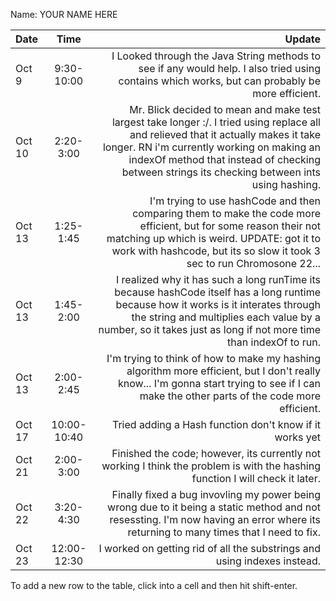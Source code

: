 Name: YOUR NAME HERE

| Date   |    Time     |                                                                                                                                                                                                                                                                               Update |
|:-------|:-----------:|-------------------------------------------------------------------------------------------------------------------------------------------------------------------------------------------------------------------------------------------------------------------------------------:|
| Oct 9  | 9:30-10:00  |                                                                                                                                      I Looked through the Java String methods to see if any would help. I also tried using contains which works, but can probably be more efficient. |
| Oct 10 |  2:20-3:00  | Mr. Blick decided to mean and make test largest take longer :/. I tried using replace all and relieved that it actually makes it take longer. RN i'm currently working on making an indexOf method that instead of checking between strings its checking between ints using hashing. |
| Oct 13 |  1:25-1:45  |                                            I'm trying to use hashCode and then comparing them to make the code more efficient, but for some reason their not matching up which is weird. UPDATE: got it to work with hashcode, but its so slow it took 3 sec to run Chromosone 22... |
| Oct 13 |  1:45-2:00  |                               I realized why it has such a long runTime its because hashCode itself has a long runtime because how it works is it interates through the string and multiplies each value by a number, so it takes just as long if not more time than indexOf to run. |
| Oct 13 |  2:00-2:45  |                                                                                           I'm trying to think of how to make my hashing algorithm more efficient, but I don't really know... I'm gonna start trying to see if I can make the other parts of the code more efficient. |
| Oct 17 | 10:00-10:40 |                                                                                                                                                                                                                              Tried adding a Hash function don't know if it works yet |
| Oct 21 |  2:00-3:00  |                                                                                                                                                        Finished the code; however, its currently not working I think the problem is with the hashing function I will check it later. |
| Oct 22 |  3:20-4:30  |                                                                                                 Finally fixed a bug invovling my power being wrong due to it being a static method and not resessting. I'm now having an error where its returning to many times that I need to fix. |
| Oct 23 | 12:00-12:30 |                                                                                                                                                                                                             I worked on getting rid of all the substrings and using indexes instead. |


To add a new row to the table, click into a cell and then hit shift-enter.